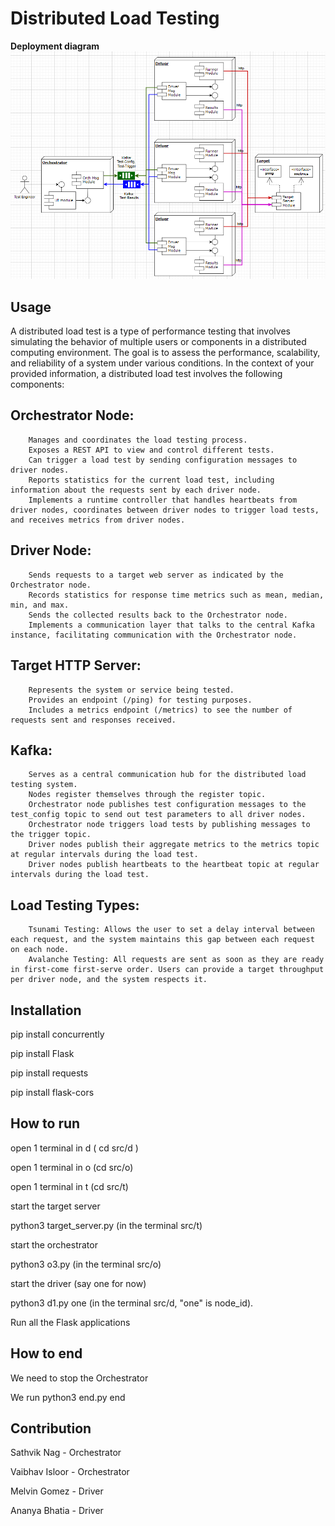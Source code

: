 # Distributed Load Testing

**Deployment diagram**
![deployment diagram](./docs/diagrams/deploy.png)

## Usage

A distributed load test is a type of performance testing that involves simulating the behavior of multiple users or components in a distributed computing environment. The goal is to assess the performance, scalability, and reliability of a system under various conditions. In the context of your provided information, a distributed load test involves the following components:

## Orchestrator Node:

        Manages and coordinates the load testing process.
        Exposes a REST API to view and control different tests.
        Can trigger a load test by sending configuration messages to driver nodes.
        Reports statistics for the current load test, including information about the requests sent by each driver node.
        Implements a runtime controller that handles heartbeats from driver nodes, coordinates between driver nodes to trigger load tests, and receives metrics from driver nodes.

## Driver Node:

        Sends requests to a target web server as indicated by the Orchestrator node.
        Records statistics for response time metrics such as mean, median, min, and max.
        Sends the collected results back to the Orchestrator node.
        Implements a communication layer that talks to the central Kafka instance, facilitating communication with the Orchestrator node.

## Target HTTP Server:

        Represents the system or service being tested.
        Provides an endpoint (/ping) for testing purposes.
        Includes a metrics endpoint (/metrics) to see the number of requests sent and responses received.

## Kafka:

        Serves as a central communication hub for the distributed load testing system.
        Nodes register themselves through the register topic.
        Orchestrator node publishes test configuration messages to the test_config topic to send out test parameters to all driver nodes.
        Orchestrator node triggers load tests by publishing messages to the trigger topic.
        Driver nodes publish their aggregate metrics to the metrics topic at regular intervals during the load test.
        Driver nodes publish heartbeats to the heartbeat topic at regular intervals during the load test.


## Load Testing Types:

        Tsunami Testing: Allows the user to set a delay interval between each request, and the system maintains this gap between each request on each node.
        Avalanche Testing: All requests are sent as soon as they are ready in first-come first-serve order. Users can provide a target throughput per driver node, and the system respects it.





## Installation

 pip install concurrently
 
 pip install Flask

 pip install requests
 
 pip install flask-cors


## How to run

open 1 terminal in d ( cd src/d )

open 1 terminal in o (cd src/o)

open 1 terminal in t (cd src/t)


start the target server

python3 target_server.py   (in the terminal src/t)

start the orchestrator

python3 o3.py (in the terminal src/o)

start the driver (say one for now)

python3 d1.py one (in the terminal src/d, "one" is node_id).

Run all the Flask applications

## How to end

We need to stop the Orchestrator

We run python3 end.py end


## Contribution 

Sathvik Nag - Orchestrator

Vaibhav Isloor - Orchestrator

Melvin Gomez - Driver

Ananya Bhatia - Driver